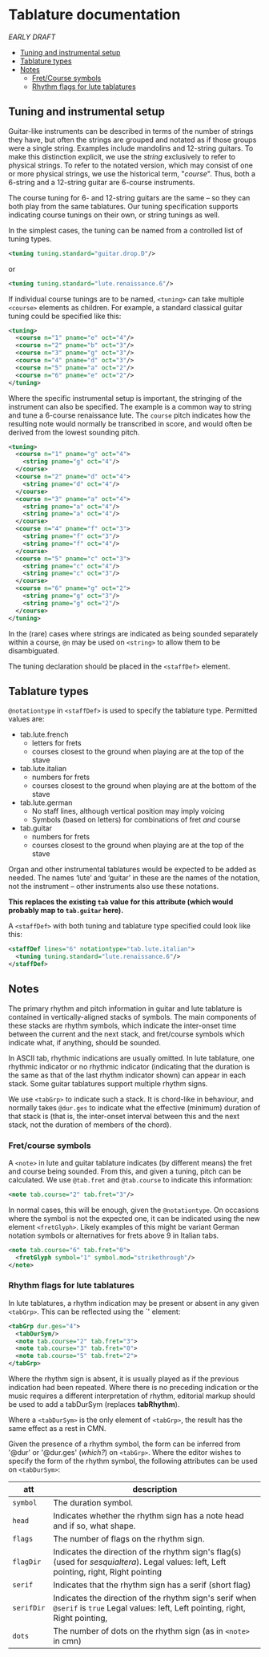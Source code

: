 # Tablature documentation
*EARLY DRAFT*
 * [Tuning and instrumental setup](#Tuning-and-instrumental-setup)
 * [Tablature types](#Tablature-types)
 * [Notes](#Notes)
   * [Fret/Course symbols](#Fret/course-symbols)
   * [Rhythm flags for lute tablatures](#Rhythm-flags-for-lute-tablatures)
## Tuning and instrumental setup
Guitar-like instruments can be described in terms of the number of
strings they have, but often the strings are grouped and notated as if those
groups were a single string. Examples include mandolins and 12-string guitars.
To make this distinction explicit, we use the *string* exclusively to refer to
physical strings. To refer to the notated version, which may consist of one or
more physical strings, we use the historical term, "*course*". Thus, both a
6-string and a 12-string guitar are 6-course instruments.

The course tuning for 6- and 12-string guitars are the same – so they can both
play from the same tablatures. Our tuning specification supports indicating
course tunings on their own, or string tunings as well.

In the simplest cases, the tuning can be named from a controlled list of tuning
types.
```xml
<tuning tuning.standard="guitar.drop.D"/>
```
or
```xml
<tuning tuning.standard="lute.renaissance.6"/>
```
If individual course tunings are to be named, `<tuning>` can take multiple
`<course>` elements as children. For example, a standard classical guitar
tuning could be specified like this:
```xml
<tuning>
  <course n="1" pname="e" oct="4"/>
  <course n="2" pname="b" oct="3"/>
  <course n="3" pname="g" oct="3"/>
  <course n="4" pname="d" oct="3"/>
  <course n="5" pname="a" oct="2"/>
  <course n="6" pname="e" oct="2"/>
</tuning>
```
Where the specific instrumental setup is important, the stringing of the
instrument can also be specified. The example is a common way to string
and tune a 6-course renaissance lute. The `course` pitch indicates how the
resulting note would normally be transcribed in score, and would often be
derived from the lowest sounding pitch.
```xml
<tuning>
  <course n="1" pname="g" oct="4">
    <string pname="g" oct="4"/>
  </course>
  <course n="2" pname="d" oct="4">
    <string pname="d" oct="4"/>
  </course>
  <course n="3" pname="a" oct="4">
    <string pname="a" oct="4"/>
    <string pname="a" oct="4"/>
  </course>
  <course n="4" pname="f" oct="3">
    <string pname="f" oct="3"/>
    <string pname="f" oct="4"/>
  </course>
  <course n="5" pname="c" oct="3">
    <string pname="c" oct="4"/>
    <string pname="c" oct="3"/>
  </course>
  <course n="6" pname="g" oct="2">
    <string pname="g" oct="3"/>
    <string pname="g" oct="2"/>
  </course>
</tuning>
```
In the (rare) cases where strings are indicated as being sounded separately
within a course, `@n` may be used on `<string>` to allow them to be
disambiguated.

The tuning declaration should be placed in the `<staffDef>` element.

## Tablature types
`@notationtype` in `<staffDef>` is used to specify the tablature type.
Permitted values are:
 * tab.lute.french
   * letters for frets
   * courses closest to the ground when playing are at the top of the stave
 * tab.lute.italian
   * numbers for frets
   * courses closest to the ground when playing are at the bottom of the stave
 * tab.lute.german
   * No staff lines, although vertical position may imply voicing
   * Symbols (based on letters) for combinations of fret *and* course
 * tab.guitar
   * numbers for frets
   * courses closest to the ground when playing are at the top of the stave

Organ and other instrumental tablatures would be expected to be added
as needed. The names ‘lute’ and ‘guitar’ in these are the names of the
notation, not the instrument – other instruments also use these notations.

**This replaces the existing `tab` value for this attribute (which
would probably map to `tab.guitar` here).**

A `<staffDef>` with both tuning and tablature type specified could look like this:
```xml
<staffDef lines="6" notationtype="tab.lute.italian">
  <tuning tuning.standard="lute.renaissance.6"/>
</staffDef>
```

## Notes
The primary rhythm and pitch information in guitar and lute tablature
is contained in vertically-aligned stacks of symbols. The main
components of these stacks are rhythm symbols, which indicate the inter-onset time between the current and the next stack, and fret/course symbols
which indicate what, if anything, should be sounded.

In ASCII tab, rhythmic indications are usually omitted. In lute
tablature, one rhythmic indicator or no rhythmic indicator (indicating that the duration is the same as that of the last rhythm indicator shown) can appear in each stack.
Some guitar tablatures support multiple rhythm signs.

We use `<tabGrp>` to indicate such a stack. It is chord-like in
behaviour, and normally takes `@dur.ges` to indicate what the
effective (minimum) duration of that stack is (that is, the inter-onset interval between this and the next stack, not the duration of members of the chord).

### Fret/course symbols
A `<note>` in lute and guitar tablature indicates (by different
means) the fret and course being sounded. From this, and given a
tuning, pitch can be calculated. We use `@tab.fret` and
`@tab.course` to indicate this information:
```xml
<note tab.course="2" tab.fret="3"/>
```
In normal cases, this will be enough, given the `@notationtype`. On
occasions where the symbol is not the expected one, it can be indicated using
the new element `<fretGlyph>`. Likely examples of this might be variant
German notation symbols or alternatives for frets above 9 in Italian tabs.

```xml
<note tab.course="6" tab.fret="0">
  <fretGlyph symbol="1" symbol.mod="strikethrough"/>
</note>
```

### Rhythm flags for lute tablatures
In lute tablatures, a rhythm indication may be present or absent in any
given `<tabGrp>`. This can be reflected using the `<tabDurSym>' element:
```xml
<tabGrp dur.ges="4">
  <tabDurSym/>
  <note tab.course="2" tab.fret="3">
  <note tab.course="3" tab.fret="0">
  <note tab.course="5" tab.fret="2">
</tabGrp>
```

Where the rhythm sign is absent, it is usually played as if
the previous indication had been repeated. Where there is no preceding
indication or the music requires a different interpretation of rhythm,
editorial markup should be used to add a tabDurSym (replaces **tabRhythm**).

Where a `<tabDurSym>` is the only element of `<tabGrp>`, the result has the
same effect as a rest in CMN.

Given the presence of a rhythm symbol, the form can be inferred from '@dur' or
'@dur.ges' (*which?*) on `<tabGrp>`. Where the editor wishes to specify the
form of the rhythm symbol, the following attributes can be used on `<tabDurSym>`:

att | description
---|---
 `symbol` | The duration symbol.
`head` | Indicates whether the rhythm sign has a note head and if so, what shape.
`flags` | The number of flags on the rhythm sign.
`flagDir` | Indicates the direction of the rhythm sign's flag(s) (used for *sesquialtera*). Legal values: left, Left pointing, right, Right pointing
`serif` | Indicates that the rhythm sign has a serif (short flag)
`serifDir` | Indicates the direction of the rhythm sign's serif when `@serif` is `true` Legal values: left, Left pointing, right, Right pointing,
`dots` | The number of dots on the rhythm sign (as in `<note>` in cmn)
